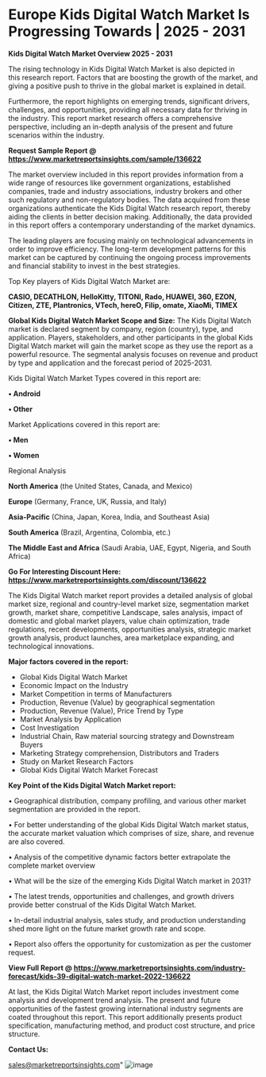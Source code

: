 # Europe Kids Digital Watch Market Is Progressing Towards | 2025 - 2031

<Strong> Kids Digital Watch Market Overview 2025 - 2031</strong>

The rising technology in Kids Digital Watch Market is also depicted in this research report. Factors that are boosting the growth of the market, and giving a positive push to thrive in the global market is explained in detail.

Furthermore, the report highlights on emerging trends, significant drivers, challenges, and opportunities, providing all necessary data for thriving in the industry. This report market research offers a comprehensive perspective, including an in-depth analysis of the present and future scenarios within the industry.

<strong>Request Sample Report @ <a href=https://www.marketreportsinsights.com/sample/136622>https://www.marketreportsinsights.com/sample/136622</a></strong>

The market overview included in this report provides information from a wide range of resources like government organizations, established companies, trade and industry associations, industry brokers and other such regulatory and non-regulatory bodies. The data acquired from these organizations authenticate the Kids Digital Watch research report, thereby aiding the clients in better decision making. Additionally, the data provided in this report offers a contemporary understanding of the market dynamics.

The leading players are focusing mainly on technological advancements in order to improve efficiency. The long-term development patterns for this market can be captured by continuing the ongoing process improvements and financial stability to invest in the best strategies.

Top Key players of Kids Digital Watch Market are:

<strong>CASIO, DECATHLON, HelloKitty, TITONI, Rado, HUAWEI, 360, EZON, Citizen, ZTE, Plantronics, VTech, hereO, Filip, omate, XiaoMi, TIMEX</strong>

<strong><b>Global Kids Digital Watch Market Scope and Size:</b></strong>
The Kids Digital Watch market is declared segment by company, region (country), type, and application. Players, stakeholders, and other participants in the global Kids Digital Watch market will gain the market scope as they use the report as a powerful resource. The segmental analysis focuses on revenue and product by type and application and the forecast period of 2025-2031.

Kids Digital Watch Market Types covered in this report are:

<strong>• Android

• Other</strong>

Market Applications covered in this report are:

<strong>• Men

• Women</strong> 

Regional Analysis

<strong>North America</strong> (the United States, Canada, and Mexico)

<strong>Europe</strong> (Germany, France, UK, Russia, and Italy)

<strong>Asia-Pacific</strong> (China, Japan, Korea, India, and Southeast Asia)

<strong>South America</strong> (Brazil, Argentina, Colombia, etc.)

<strong>The Middle East and Africa</strong> (Saudi Arabia, UAE, Egypt, Nigeria, and South Africa)

<strong>Go For Interesting Discount Here: <a href=https://www.marketreportsinsights.com/discount/136622>https://www.marketreportsinsights.com/discount/136622</a></strong>

The Kids Digital Watch market report provides a detailed analysis of global market size, regional and country-level market size, segmentation market growth, market share, competitive Landscape, sales analysis, impact of domestic and global market players, value chain optimization, trade regulations, recent developments, opportunities analysis, strategic market growth analysis, product launches, area marketplace expanding, and technological innovations.

<strong><b>Major factors covered in the report:</b></strong>
<ul>
  <li>Global Kids Digital Watch Market </li>
  <li>Economic Impact on the Industry</li>
  <li>Market Competition in terms of Manufacturers</li>
  <li>Production, Revenue (Value) by geographical segmentation</li>
  <li>Production, Revenue (Value), Price Trend by Type</li>
  <li>Market Analysis by Application</li>
  <li>Cost Investigation</li>
  <li>Industrial Chain, Raw material sourcing strategy and Downstream Buyers</li>
  <li>Marketing Strategy comprehension, Distributors and Traders</li>
  <li>Study on Market Research Factors</li>
  <li>Global Kids Digital Watch Market Forecast</li>
</ul>

<strong><b>Key Point of the Kids Digital Watch Market report:</b></strong>

• Geographical distribution, company profiling, and various other market segmentation are provided in the report.

• For better understanding of the global Kids Digital Watch market status, the accurate market valuation which comprises of size, share, and revenue are also covered.

• Analysis of the competitive dynamic factors better extrapolate the complete market overview

• What will be the size of the emerging Kids Digital Watch market in 2031?

• The latest trends, opportunities and challenges, and growth drivers provide better construal of the Kids Digital Watch Market.

• In-detail industrial analysis, sales study, and production understanding shed more light on the future market growth rate and scope.

• Report also offers the opportunity for customization as per the customer request.

<strong><b>View Full Report @ <a href=https://www.marketreportsinsights.com/industry-forecast/kids-39-digital-watch-market-2022-136622>https://www.marketreportsinsights.com/industry-forecast/kids-39-digital-watch-market-2022-136622</a></b></strong>


At last, the Kids Digital Watch Market report includes investment come analysis and development trend analysis. The present and future opportunities of the fastest growing international industry segments are coated throughout this report. This report additionally presents product specification, manufacturing method, and product cost structure, and price structure.

<strong>Contact Us:</strong>

sales@marketreportsinsights.com"
![image](https://github.com/user-attachments/assets/c834511f-5ff2-422f-8e86-2e0c6cae5c72)
